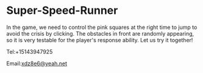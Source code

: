 # Super-Speed-Runner

In the game, we need to control the pink squares at the right time to jump to avoid the crisis by clicking. The obstacles in front are randomly appearing, so it is very testable for the player's response ability.
Let us try it together!

Tel:+15143947925

Email:xdz8e6@yeah.net

